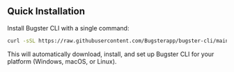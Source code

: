 ## Quick Installation

Install Bugster CLI with a single command:

```bash
curl -sSL https://raw.githubusercontent.com/Bugsterapp/bugster-cli/main/scripts/install.py | python3
```

This will automatically download, install, and set up Bugster CLI for your platform (Windows, macOS, or Linux).

